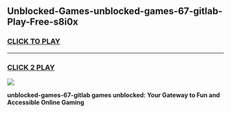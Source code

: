 
## Unblocked-Games-unblocked-games-67-gitlab-Play-Free-s8i0x
<h3>
<a href="https://premium76.site?title=unblocked-games-67-gitlab&ref=19M">CLICK TO PLAY</a></h3>
<hr>

<h3>
<a href="https://premium76.site?title=unblocked-games-67-gitlab&ref=19M">CLICK 2 PLAY</a>
  
</h3>

<a href="https://premium76.site?title=unblocked-games-67-gitlab&ref=19M"><img src="https://clearcache.store/games.png"></a>


**unblocked-games-67-gitlab games unblocked: Your Gateway to Fun and Accessible Online Gaming**
